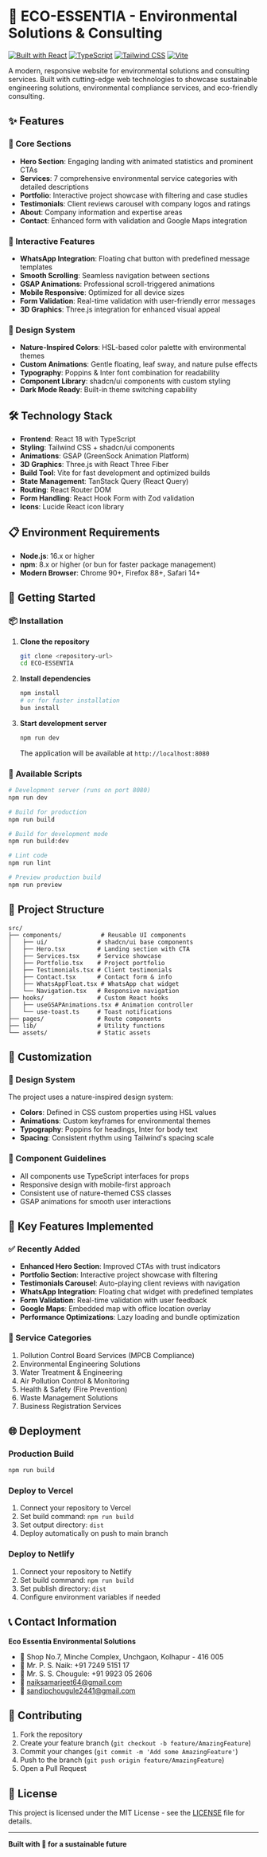 # 🌱 ECO-ESSENTIA - Environmental Solutions & Consulting

[![Built with React](https://img.shields.io/badge/Built%20with-React-61DAFB?style=for-the-badge&logo=react)](https://reactjs.org/)
[![TypeScript](https://img.shields.io/badge/TypeScript-007ACC?style=for-the-badge&logo=typescript&logoColor=white)](https://www.typescriptlang.org/)
[![Tailwind CSS](https://img.shields.io/badge/Tailwind_CSS-38B2AC?style=for-the-badge&logo=tailwind-css&logoColor=white)](https://tailwindcss.com/)
[![Vite](https://img.shields.io/badge/Vite-646CFF?style=for-the-badge&logo=vite&logoColor=white)](https://vitejs.dev/)

A modern, responsive website for environmental solutions and consulting services. Built with cutting-edge web technologies to showcase sustainable engineering solutions, environmental compliance services, and eco-friendly consulting.

## ✨ Features

### 🎯 Core Sections
- **Hero Section**: Engaging landing with animated statistics and prominent CTAs
- **Services**: 7 comprehensive environmental service categories with detailed descriptions
- **Portfolio**: Interactive project showcase with filtering and case studies
- **Testimonials**: Client reviews carousel with company logos and ratings
- **About**: Company information and expertise areas
- **Contact**: Enhanced form with validation and Google Maps integration

### 🚀 Interactive Features
- **WhatsApp Integration**: Floating chat button with predefined message templates
- **Smooth Scrolling**: Seamless navigation between sections
- **GSAP Animations**: Professional scroll-triggered animations
- **Mobile Responsive**: Optimized for all device sizes
- **Form Validation**: Real-time validation with user-friendly error messages
- **3D Graphics**: Three.js integration for enhanced visual appeal

### 🎨 Design System
- **Nature-Inspired Colors**: HSL-based color palette with environmental themes
- **Custom Animations**: Gentle floating, leaf sway, and nature pulse effects
- **Typography**: Poppins & Inter font combination for readability
- **Component Library**: shadcn/ui components with custom styling
- **Dark Mode Ready**: Built-in theme switching capability

## 🛠️ Technology Stack

- **Frontend**: React 18 with TypeScript
- **Styling**: Tailwind CSS + shadcn/ui components
- **Animations**: GSAP (GreenSock Animation Platform)
- **3D Graphics**: Three.js with React Three Fiber
- **Build Tool**: Vite for fast development and optimized builds
- **State Management**: TanStack Query (React Query)
- **Routing**: React Router DOM
- **Form Handling**: React Hook Form with Zod validation
- **Icons**: Lucide React icon library

## 📋 Environment Requirements

- **Node.js**: 16.x or higher
- **npm**: 8.x or higher (or bun for faster package management)
- **Modern Browser**: Chrome 90+, Firefox 88+, Safari 14+

## 🚦 Getting Started

### 📦 Installation

1. **Clone the repository**
   ```bash
   git clone <repository-url>
   cd ECO-ESSENTIA
   ```

2. **Install dependencies**
   ```bash
   npm install
   # or for faster installation
   bun install
   ```

3. **Start development server**

   ```bash
   npm run dev
   ```
   The application will be available at `http://localhost:8080`

### 🔧 Available Scripts

```bash
# Development server (runs on port 8080)
npm run dev

# Build for production
npm run build

# Build for development mode
npm run build:dev

# Lint code
npm run lint

# Preview production build
npm run preview
```

## 📁 Project Structure

```
src/
├── components/           # Reusable UI components
│   ├── ui/              # shadcn/ui base components
│   ├── Hero.tsx         # Landing section with CTA
│   ├── Services.tsx     # Service showcase
│   ├── Portfolio.tsx    # Project portfolio
│   ├── Testimonials.tsx # Client testimonials
│   ├── Contact.tsx      # Contact form & info
│   ├── WhatsAppFloat.tsx # WhatsApp chat widget
│   └── Navigation.tsx   # Responsive navigation
├── hooks/               # Custom React hooks
│   ├── useGSAPAnimations.tsx # Animation controller
│   └── use-toast.ts     # Toast notifications
├── pages/               # Route components
├── lib/                 # Utility functions
└── assets/              # Static assets
```

## 🎨 Customization

### 🎨 Design System

The project uses a nature-inspired design system:

- **Colors**: Defined in CSS custom properties using HSL values
- **Animations**: Custom keyframes for environmental themes
- **Typography**: Poppins for headings, Inter for body text
- **Spacing**: Consistent rhythm using Tailwind's spacing scale

### 📱 Component Guidelines

- All components use TypeScript interfaces for props
- Responsive design with mobile-first approach
- Consistent use of nature-themed CSS classes
- GSAP animations for smooth user interactions

## 🚀 Key Features Implemented

### ✅ Recently Added
- **Enhanced Hero Section**: Improved CTAs with trust indicators
- **Portfolio Section**: Interactive project showcase with filtering
- **Testimonials Carousel**: Auto-playing client reviews with navigation
- **WhatsApp Integration**: Floating chat widget with predefined templates
- **Form Validation**: Real-time validation with user feedback
- **Google Maps**: Embedded map with office location overlay
- **Performance Optimizations**: Lazy loading and bundle optimization

### 🎯 Service Categories
1. Pollution Control Board Services (MPCB Compliance)
2. Environmental Engineering Solutions
3. Water Treatment & Engineering
4. Air Pollution Control & Monitoring
5. Health & Safety (Fire Prevention)
6. Waste Management Solutions
7. Business Registration Services

## 🌐 Deployment

### Production Build
```bash
npm run build
```

### Deploy to Vercel
1. Connect your repository to Vercel
2. Set build command: `npm run build`
3. Set output directory: `dist`
4. Deploy automatically on push to main branch

### Deploy to Netlify
1. Connect your repository to Netlify
2. Set build command: `npm run build`
3. Set publish directory: `dist`
4. Configure environment variables if needed

## 📞 Contact Information

**Eco Essentia Environmental Solutions**
- 📍 Shop No.7, Minche Complex, Unchgaon, Kolhapur - 416 005
- 📱 Mr. P. S. Naik: +91 7249 5151 17
- 📱 Mr. S. S. Chougule: +91 9923 05 2606
- 📧 naiksamarjeet64@gmail.com
- 📧 sandipchougule2441@gmail.com

## 🤝 Contributing

1. Fork the repository
2. Create your feature branch (`git checkout -b feature/AmazingFeature`)
3. Commit your changes (`git commit -m 'Add some AmazingFeature'`)
4. Push to the branch (`git push origin feature/AmazingFeature`)
5. Open a Pull Request

## 📄 License

This project is licensed under the MIT License - see the [LICENSE](LICENSE) file for details.

---

**Built with 💚 for a sustainable future**
